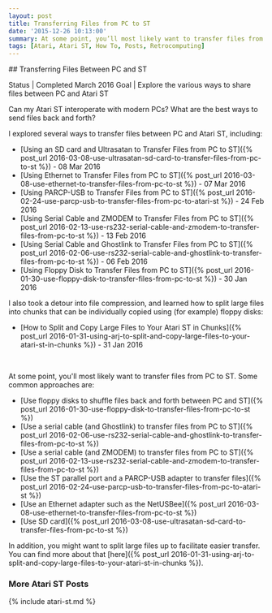 ```yaml
---
layout: post
title: Transferring Files from PC to ST
date: '2015-12-26 10:13:00'
summary: At some point, you’ll most likely want to transfer files from PC to ST. Some common approaches are ...
tags: [Atari, Atari ST, How To, Posts, Retrocomputing]
---
```



<a name="Transferring Files Between PC and ST">
## Transferring Files Between PC and ST

Status | Completed March 2016
Goal | Explore the various ways to share files between PC and Atari ST

Can my Atari ST interoperate with modern PCs? What are the best ways to send files back and forth?

I explored several ways to transfer files between PC and Atari ST, including:

- [Using an SD card and Ultrasatan to Transfer Files from PC to ST]({% post_url 2016-03-08-use-ultrasatan-sd-card-to-transfer-files-from-pc-to-st %}) - 08 Mar 2016
- [Using Ethernet to Transfer Files from PC to ST]({% post_url 2016-03-08-use-ethernet-to-transfer-files-from-pc-to-st %}) - 07 Mar 2016
- [Using PARCP-USB to Transfer Files from PC to ST]({% post_url 2016-02-24-use-parcp-usb-to-transfer-files-from-pc-to-atari-st %}) - 24 Feb 2016
- [Using Serial Cable and ZMODEM to Transfer Files from PC to ST]({% post_url 2016-02-13-use-rs232-serial-cable-and-zmodem-to-transfer-files-from-pc-to-st %}) - 13 Feb 2016
- [Using Serial Cable and Ghostlink to Transfer Files from PC to ST]({% post_url 2016-02-06-use-rs232-serial-cable-and-ghostlink-to-transfer-files-from-pc-to-st %}) - 06 Feb 2016
- [Using Floppy Disk to Transfer Files from PC to ST]({% post_url 2016-01-30-use-floppy-disk-to-transfer-files-from-pc-to-st %}) - 30 Jan 2016

I also took a detour into file compression, and learned how to split large files into chunks that can be individually copied using (for example) floppy disks:

- [How to Split and Copy Large Files to Your Atari ST in Chunks]({% post_url 2016-01-31-using-arj-to-split-and-copy-large-files-to-your-atari-st-in-chunks %}) - 31 Jan 2016

<br />


At some point, you'll most likely want to transfer files from PC to ST. Some common approaches are:

* [Use floppy disks to shuffle files back and forth between PC and ST]({% post_url 2016-01-30-use-floppy-disk-to-transfer-files-from-pc-to-st %})
* [Use a serial cable (and Ghostlink) to transfer files from PC to ST]({% post_url 2016-02-06-use-rs232-serial-cable-and-ghostlink-to-transfer-files-from-pc-to-st %})
* [Use a serial cable (and ZMODEM) to transfer files from PC to ST]({% post_url 2016-02-13-use-rs232-serial-cable-and-zmodem-to-transfer-files-from-pc-to-st %})
* [Use the ST parallel port and a PARCP-USB adapter to transfer files]({% post_url 2016-02-24-use-parcp-usb-to-transfer-files-from-pc-to-atari-st %})
* [Use an Ethernet adapter such as the NetUSBee]({% post_url 2016-03-08-use-ethernet-to-transfer-files-from-pc-to-st %})
* [Use SD card]({% post_url 2016-03-08-use-ultrasatan-sd-card-to-transfer-files-from-pc-to-st %})

In addition, you might want to split large files up to facilitate easier transfer. You can find more about that [here]({% post_url 2016-01-31-using-arj-to-split-and-copy-large-files-to-your-atari-st-in-chunks %}).


### More Atari ST Posts
 
{% include atari-st.md %}